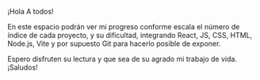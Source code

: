 ¡Hola A todos!

En este espacio podrán ver mi progreso conforme escala el número de índice de cada proyecto, y su dificultad, integrando React, JS, CSS, HTML, Node.js, Vite y por supuesto Git para hacerlo posible de exponer.

Espero disfruten su lectura y que sea de su agrado mi trabajo de vida. ¡Saludos!